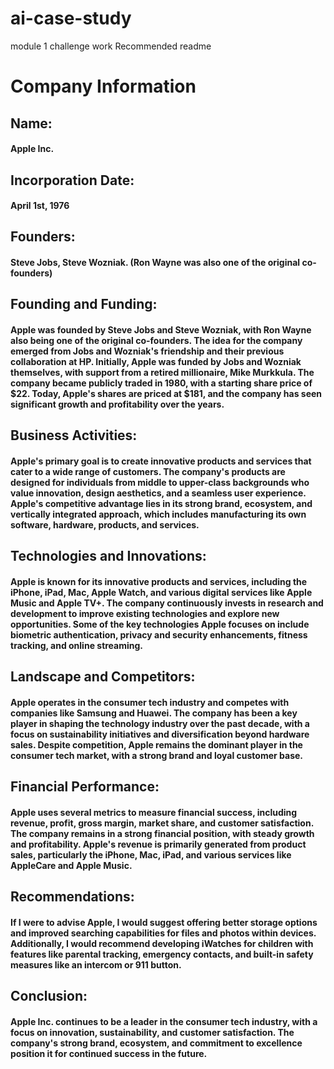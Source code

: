 # ai-case-study
module 1 challenge work
Recommended readme

# **Company Information**
## **Name:**
#### Apple Inc.
## **Incorporation Date:**
#### April 1st, 1976
## **Founders:**
#### Steve Jobs, Steve Wozniak. (Ron Wayne was also one of the original co-founders)

## **Founding and Funding:**
#### Apple was founded by Steve Jobs and Steve Wozniak, with Ron Wayne also being one of the original co-founders. The idea for the company emerged from Jobs and Wozniak's friendship and their previous collaboration at HP. Initially, Apple was funded by Jobs and Wozniak themselves, with support from a retired millionaire, Mike Murkkula. The company became publicly traded in 1980, with a starting share price of $22. Today, Apple's shares are priced at $181, and the company has seen significant growth and profitability over the years.

## **Business Activities:**
#### Apple's primary goal is to create innovative products and services that cater to a wide range of customers. The company's products are designed for individuals from middle to upper-class backgrounds who value innovation, design aesthetics, and a seamless user experience. Apple's competitive advantage lies in its strong brand, ecosystem, and vertically integrated approach, which includes manufacturing its own software, hardware, products, and services.

## **Technologies and Innovations:**
#### Apple is known for its innovative products and services, including the iPhone, iPad, Mac, Apple Watch, and various digital services like Apple Music and Apple TV+. The company continuously invests in research and development to improve existing technologies and explore new opportunities. Some of the key technologies Apple focuses on include biometric authentication, privacy and security enhancements, fitness tracking, and online streaming.

## **Landscape and Competitors:**
#### Apple operates in the consumer tech industry and competes with companies like Samsung and Huawei. The company has been a key player in shaping the technology industry over the past decade, with a focus on sustainability initiatives and diversification beyond hardware sales. Despite competition, Apple remains the dominant player in the consumer tech market, with a strong brand and loyal customer base.

## **Financial Performance:**
#### Apple uses several metrics to measure financial success, including revenue, profit, gross margin, market share, and customer satisfaction. The company remains in a strong financial position, with steady growth and profitability. Apple's revenue is primarily generated from product sales, particularly the iPhone, Mac, iPad, and various services like AppleCare and Apple Music.

## **Recommendations:**
#### If I were to advise Apple, I would suggest offering better storage options and improved searching capabilities for files and photos within devices. Additionally, I would recommend developing iWatches for children with features like parental tracking, emergency contacts, and built-in safety measures like an intercom or 911 button.

## **Conclusion:**
#### Apple Inc. continues to be a leader in the consumer tech industry, with a focus on innovation, sustainability, and customer satisfaction. The company's strong brand, ecosystem, and commitment to excellence position it for continued success in the future.

